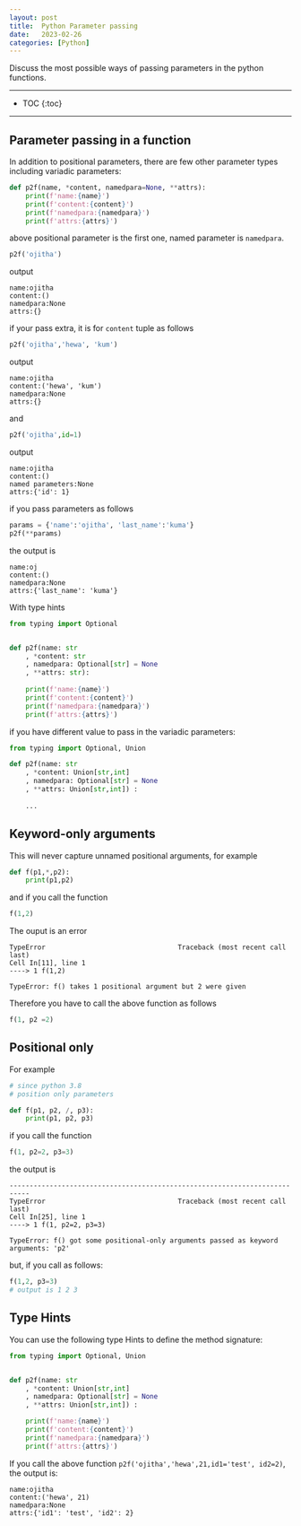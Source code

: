 ```yaml
---
layout: post
title:  Python Parameter passing
date:   2023-02-26
categories: [Python]
---
```


Discuss the most possible ways of passing parameters in the python functions.

<!--more-->

------

* TOC
{:toc}
------

## Parameter passing in a function

In addition to positional parameters, there are few other parameter types including variadic parameters:

```python
def p2f(name, *content, namedpara=None, **attrs):
    print(f'name:{name}')
    print(f'content:{content}')
    print(f'namedpara:{namedpara}')
    print(f'attrs:{attrs}')
```
above positional parameter is the first one, named parameter is `namedpara`.

```python
p2f('ojitha')
```
output
```
name:ojitha
content:()
namedpara:None
attrs:{}
```
if your pass extra, it is for `content` tuple as follows
```python
p2f('ojitha','hewa', 'kum')
```
output
```
name:ojitha
content:('hewa', 'kum')
namedpara:None
attrs:{}
```
and

```python
p2f('ojitha',id=1)
```
output

```
name:ojitha
content:()
named parameters:None
attrs:{'id': 1}
```
if you pass parameters as follows
```python
params = {'name':'ojitha', 'last_name':'kuma'}
p2f(**params)
```
the output is
```
name:oj
content:()
namedpara:None
attrs:{'last_name': 'kuma'}
```
With type hints

```python
from typing import Optional


def p2f(name: str
    , *content: str
    , namedpara: Optional[str] = None
    , **attrs: str):
    
    print(f'name:{name}')
    print(f'content:{content}')
    print(f'namedpara:{namedpara}')
    print(f'attrs:{attrs}')
```
if you have different value to pass in the variadic parameters:

```python
from typing import Optional, Union

def p2f(name: str
    , *content: Union[str,int]
    , namedpara: Optional[str] = None
    , **attrs: Union[str,int]) :
    
    ...
```


## Keyword-only arguments
This will never capture unnamed positional arguments, for example

```python
def f(p1,*,p2):
    print(p1,p2)
```
and if you call the function

```python
f(1,2)
```
The ouput is an error

```
TypeError                                 Traceback (most recent call last)
Cell In[11], line 1
----> 1 f(1,2)

TypeError: f() takes 1 positional argument but 2 were given
```

Therefore you have to call the above function as follows

```python
f(1, p2 =2)
```

## Positional only
For example

```python
# since python 3.8
# position only parameters

def f(p1, p2, /, p3):
    print(p1, p2, p3)
```
if you call the function

```python
f(1, p2=2, p3=3)
```
the output is 

```
---------------------------------------------------------------------------
TypeError                                 Traceback (most recent call last)
Cell In[25], line 1
----> 1 f(1, p2=2, p3=3)

TypeError: f() got some positional-only arguments passed as keyword arguments: 'p2'
```
but, if you call as follows:

```python
f(1,2, p3=3)
# output is 1 2 3
```

## Type Hints

You can use the following type Hints to define the method signature:

```python
from typing import Optional, Union


def p2f(name: str
    , *content: Union[str,int]
    , namedpara: Optional[str] = None
    , **attrs: Union[str,int]) :

    print(f'name:{name}')
    print(f'content:{content}')
    print(f'namedpara:{namedpara}')
    print(f'attrs:{attrs}')
```

If you call the above function `p2f('ojitha','hewa',21,id1='test', id2=2)`, the output is:

```
name:ojitha
content:('hewa', 21)
namedpara:None
attrs:{'id1': 'test', 'id2': 2}
```

